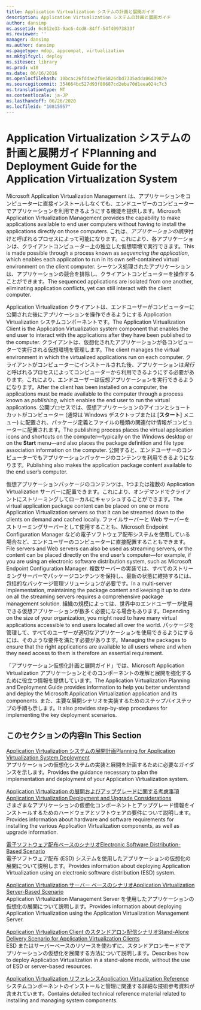 ```yaml
---
title: Application Virtualization システムの計画と展開ガイド
description: Application Virtualization システムの計画と展開ガイド
author: dansimp
ms.assetid: 6c012e33-9ac6-4cd8-84ff-54f40973833f
ms.reviewer: ''
manager: dansimp
ms.author: dansimp
ms.pagetype: mdop, appcompat, virtualization
ms.mktglfcycl: deploy
ms.sitesec: library
ms.prod: w10
ms.date: 06/16/2016
ms.openlocfilehash: 10bcac26fddae2f0e5826dbd7335adda06d3987e
ms.sourcegitcommit: 354664bc527d93f80687cd2eba70d1eea024c7c3
ms.translationtype: MT
ms.contentlocale: ja-JP
ms.lasthandoff: 06/26/2020
ms.locfileid: "10815957"
---
```

# <span data-ttu-id="e9524-103">Application Virtualization システムの計画と展開ガイド</span><span class="sxs-lookup"><span data-stu-id="e9524-103">Planning and Deployment Guide for the Application Virtualization System</span></span>


<span data-ttu-id="e9524-104">Microsoft Application Virtualization Management は、アプリケーションをコンピューターに直接インストールしなくても、エンドユーザーのコンピューターでアプリケーションを利用できるようにする機能を提供します。</span><span class="sxs-lookup"><span data-stu-id="e9524-104">Microsoft Application Virtualization Management provides the capability to make applications available to end user computers without having to install the applications directly on those computers.</span></span> <span data-ttu-id="e9524-105">これは、*アプリケーションの順序*付けと呼ばれるプロセスによって可能になります。これにより、各アプリケーションは、クライアントコンピューター上の独立した仮想環境で実行できます。</span><span class="sxs-lookup"><span data-stu-id="e9524-105">This is made possible through a process known as *sequencing the application*, which enables each application to run in its own self-contained virtual environment on the client computer.</span></span> <span data-ttu-id="e9524-106">シーケンス処理されたアプリケーションは、アプリケーションの競合を排除し、クライアントコンピューターを操作することができます。</span><span class="sxs-lookup"><span data-stu-id="e9524-106">The sequenced applications are isolated from one another, eliminating application conflicts, yet can still interact with the client computer.</span></span>

<span data-ttu-id="e9524-107">Application Virtualization クライアントは、エンドユーザーがコンピューターに公開された後にアプリケーションを操作できるようにする Application Virtualization システムコンポーネントです。</span><span class="sxs-lookup"><span data-stu-id="e9524-107">The Application Virtualization Client is the Application Virtualization system component that enables the end user to interact with the applications after they have been published to the computer.</span></span> <span data-ttu-id="e9524-108">クライアントは、仮想化されたアプリケーションが各コンピューターで実行される仮想環境を管理します。</span><span class="sxs-lookup"><span data-stu-id="e9524-108">The client manages the virtual environment in which the virtualized applications run on each computer.</span></span> <span data-ttu-id="e9524-109">クライアントがコンピューターにインストールされた後、アプリケーションは*発行*と呼ばれるプロセスによってコンピューターから利用できるようにする必要があります。これにより、エンドユーザーは仮想アプリケーションを実行できるようになります。</span><span class="sxs-lookup"><span data-stu-id="e9524-109">After the client has been installed on a computer, the applications must be made available to the computer through a process known as *publishing*, which enables the end user to run the virtual applications.</span></span> <span data-ttu-id="e9524-110">公開プロセスでは、仮想アプリケーションのアイコンとショートカットがコンピューター (通常は Windows デスクトップまたは [**スタート**] メニュー) に配置され、パッケージ定義とファイルの種類の関連付け情報がコンピューターに配置されます。</span><span class="sxs-lookup"><span data-stu-id="e9524-110">The publishing process places the virtual application icons and shortcuts on the computer—typically on the Windows desktop or on the **Start** menu—and also places the package definition and file type association information on the computer.</span></span> <span data-ttu-id="e9524-111">公開すると、エンドユーザーのコンピューターでもアプリケーションパッケージのコンテンツを利用できるようになります。</span><span class="sxs-lookup"><span data-stu-id="e9524-111">Publishing also makes the application package content available to the end user’s computer.</span></span>

<span data-ttu-id="e9524-112">仮想アプリケーションパッケージのコンテンツは、1つまたは複数の Application Virtualization サーバーに配置できます。これにより、オンデマンドでクライアントにストリーミングしてローカルにキャッシュすることができます。</span><span class="sxs-lookup"><span data-stu-id="e9524-112">The virtual application package content can be placed on one or more Application Virtualization servers so that it can be streamed down to the clients on demand and cached locally.</span></span> <span data-ttu-id="e9524-113">ファイルサーバーと Web サーバーをストリーミングサーバーとして使用することも、Microsoft Endpoint Configuration Manager などの電子ソフトウェア配布システムを使用している場合など、エンドユーザーのコンピューターに直接配置することもできます。</span><span class="sxs-lookup"><span data-stu-id="e9524-113">File servers and Web servers can also be used as streaming servers, or the content can be placed directly on the end user’s computer—for example, if you are using an electronic software distribution system, such as Microsoft Endpoint Configuration Manager.</span></span> <span data-ttu-id="e9524-114">複数サーバーの実装では、すべてのストリーミングサーバーでパッケージコンテンツを保持し、最新の状態に維持するには、包括的なパッケージ管理ソリューションが必要です。</span><span class="sxs-lookup"><span data-stu-id="e9524-114">In a multi-server implementation, maintaining the package content and keeping it up to date on all the streaming servers requires a comprehensive package management solution.</span></span> <span data-ttu-id="e9524-115">組織の規模によっては、世界中のエンドユーザーが使用できる仮想アプリケーションが数多く必要になる場合もあります。</span><span class="sxs-lookup"><span data-stu-id="e9524-115">Depending on the size of your organization, you might need to have many virtual applications accessible to end users located all over the world.</span></span> <span data-ttu-id="e9524-116">パッケージを管理して、すべてのユーザーが適切なアプリケーションを使用できるようにするには、そのような要件を満たす必要があります。</span><span class="sxs-lookup"><span data-stu-id="e9524-116">Managing the packages to ensure that the right applications are available to all users where and when they need access to them is therefore an essential requirement.</span></span>

<span data-ttu-id="e9524-117">「アプリケーション仮想化計画と展開ガイド」では、Microsoft Application Virtualization アプリケーションとそのコンポーネントの理解と展開を強化するために役立つ情報を提供しています。</span><span class="sxs-lookup"><span data-stu-id="e9524-117">The Application Virtualization Planning and Deployment Guide provides information to help you better understand and deploy the Microsoft Application Virtualization application and its components.</span></span> <span data-ttu-id="e9524-118">また、主要な展開シナリオを実装するためのステップバイステップの手順も示します。</span><span class="sxs-lookup"><span data-stu-id="e9524-118">It also provides step-by-step procedures for implementing the key deployment scenarios.</span></span>

## <span data-ttu-id="e9524-119">このセクションの内容</span><span class="sxs-lookup"><span data-stu-id="e9524-119">In This Section</span></span>


<a href="" id="planning-for-application-virtualization-system-deployment"></a>[<span data-ttu-id="e9524-120">Application Virtualization システムの展開計画</span><span class="sxs-lookup"><span data-stu-id="e9524-120">Planning for Application Virtualization System Deployment</span></span>](planning-for-application-virtualization-system-deployment.md)  
<span data-ttu-id="e9524-121">アプリケーションの仮想化システムの実装と展開を計画するために必要なガイダンスを示します。</span><span class="sxs-lookup"><span data-stu-id="e9524-121">Provides the guidance necessary to plan the implementation and deployment of your Application Virtualization system.</span></span>

<a href="" id="application-virtualization-deployment-and-upgrade-considerations"></a>[<span data-ttu-id="e9524-122">Application Virtualization の展開およびアップグレードに関する考慮事項</span><span class="sxs-lookup"><span data-stu-id="e9524-122">Application Virtualization Deployment and Upgrade Considerations</span></span>](application-virtualization-deployment-and-upgrade-considerations.md)  
<span data-ttu-id="e9524-123">さまざまなアプリケーションの仮想化コンポーネントとアップグレード情報をインストールするためのハードウェアとソフトウェアの要件について説明します。</span><span class="sxs-lookup"><span data-stu-id="e9524-123">Provides information about hardware and software requirements for installing the various Application Virtualization components, as well as upgrade information.</span></span>

<a href="" id="electronic-software-distribution-based-scenario"></a>[<span data-ttu-id="e9524-124">電子ソフトウェア配布ベースのシナリオ</span><span class="sxs-lookup"><span data-stu-id="e9524-124">Electronic Software Distribution-Based Scenario</span></span>](electronic-software-distribution-based-scenario.md)  
<span data-ttu-id="e9524-125">電子ソフトウェア配布 (ESD) システムを使用したアプリケーションの仮想化の展開について説明します。</span><span class="sxs-lookup"><span data-stu-id="e9524-125">Provides information about deploying Application Virtualization using an electronic software distribution (ESD) system.</span></span>

<a href="" id="application-virtualization-server-based-scenario"></a>[<span data-ttu-id="e9524-126">Application Virtualization サーバー ベースのシナリオ</span><span class="sxs-lookup"><span data-stu-id="e9524-126">Application Virtualization Server-Based Scenario</span></span>](application-virtualization-server-based-scenario.md)  
<span data-ttu-id="e9524-127">Application Virtualization Management Server を使用したアプリケーションの仮想化の展開について説明します。</span><span class="sxs-lookup"><span data-stu-id="e9524-127">Provides information about deploying Application Virtualization using the Application Virtualization Management Server.</span></span>

<a href="" id="stand-alone-delivery-scenario-for-application-virtualization-clients"></a>[<span data-ttu-id="e9524-128">Application Virtualization Client のスタンドアロン配信シナリオ</span><span class="sxs-lookup"><span data-stu-id="e9524-128">Stand-Alone Delivery Scenario for Application Virtualization Clients</span></span>](stand-alone-delivery-scenario-for-application-virtualization-clients.md)  
<span data-ttu-id="e9524-129">ESD またはサーバーベースのリソースを使わずに、スタンドアロンモードでアプリケーションの仮想化を展開する方法について説明します。</span><span class="sxs-lookup"><span data-stu-id="e9524-129">Describes how to deploy Application Virtualization in a stand-alone mode, without the use of ESD or server-based resources.</span></span>

<a href="" id="application-virtualization-reference"></a>[<span data-ttu-id="e9524-130">Application Virtualization リファレンス</span><span class="sxs-lookup"><span data-stu-id="e9524-130">Application Virtualization Reference</span></span>](application-virtualization-reference.md)  
<span data-ttu-id="e9524-131">システムコンポーネントのインストールと管理に関連する詳細な技術参考資料が含まれています。</span><span class="sxs-lookup"><span data-stu-id="e9524-131">Contains detailed technical reference material related to installing and managing system components.</span></span>

 

 





